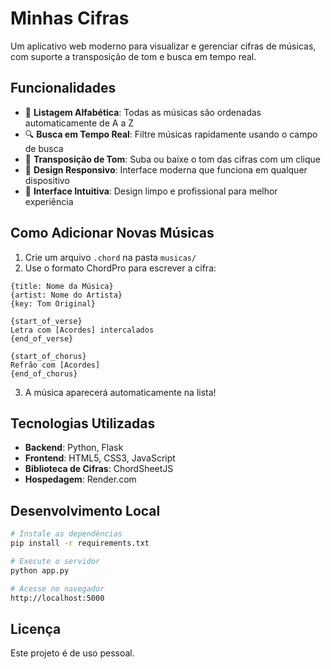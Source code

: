 # Minhas Cifras

Um aplicativo web moderno para visualizar e gerenciar cifras de músicas, com suporte a transposição de tom e busca em tempo real.

## Funcionalidades

- 🎵 **Listagem Alfabética**: Todas as músicas são ordenadas automaticamente de A a Z
- 🔍 **Busca em Tempo Real**: Filtre músicas rapidamente usando o campo de busca
- 🎼 **Transposição de Tom**: Suba ou baixe o tom das cifras com um clique
- 📱 **Design Responsivo**: Interface moderna que funciona em qualquer dispositivo
- 🎨 **Interface Intuitiva**: Design limpo e profissional para melhor experiência

## Como Adicionar Novas Músicas

1. Crie um arquivo `.chord` na pasta `musicas/`
2. Use o formato ChordPro para escrever a cifra:

```chordpro
{title: Nome da Música}
{artist: Nome do Artista}
{key: Tom Original}

{start_of_verse}
Letra com [Acordes] intercalados
{end_of_verse}

{start_of_chorus}
Refrão com [Acordes]
{end_of_chorus}
```

3. A música aparecerá automaticamente na lista!

## Tecnologias Utilizadas

- **Backend**: Python, Flask
- **Frontend**: HTML5, CSS3, JavaScript
- **Biblioteca de Cifras**: ChordSheetJS
- **Hospedagem**: Render.com

## Desenvolvimento Local

```bash
# Instale as dependências
pip install -r requirements.txt

# Execute o servidor
python app.py

# Acesse no navegador
http://localhost:5000
```

## Licença

Este projeto é de uso pessoal.


